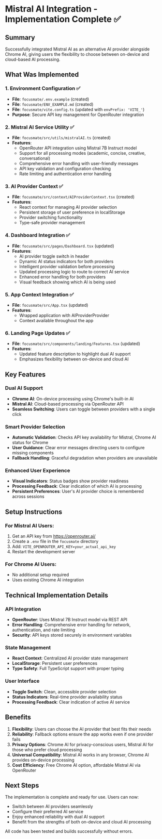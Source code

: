 # Mistral AI Integration - Implementation Complete ✅

## Summary

Successfully integrated Mistral AI as an alternative AI provider alongside Chrome AI, giving users the flexibility to choose between on-device and cloud-based AI processing.

## What Was Implemented

### 1. Environment Configuration ✅
- **File**: `focusmate/.env.example` (created)
- **File**: `focusmate/ENV_EXAMPLE.md` (created)
- **File**: `focusmate/vite.config.ts` (updated with `envPrefix: 'VITE_'`)
- **Purpose**: Secure API key management for OpenRouter integration

### 2. Mistral AI Service Utility ✅
- **File**: `focusmate/src/utils/mistralAI.ts` (created)
- **Features**:
  - OpenRouter API integration using Mistral 7B Instruct model
  - Support for all processing modes (academic, concise, creative, conversational)
  - Comprehensive error handling with user-friendly messages
  - API key validation and configuration checking
  - Rate limiting and authentication error handling

### 3. AI Provider Context ✅
- **File**: `focusmate/src/context/AIProviderContext.tsx` (created)
- **Features**:
  - React context for managing AI provider selection
  - Persistent storage of user preference in localStorage
  - Provider switching functionality
  - Type-safe provider management

### 4. Dashboard Integration ✅
- **File**: `focusmate/src/pages/Dashboard.tsx` (updated)
- **Features**:
  - AI provider toggle switch in header
  - Dynamic AI status indicators for both providers
  - Intelligent provider validation before processing
  - Updated processing logic to route to correct AI service
  - Enhanced error handling for both providers
  - Visual feedback showing which AI is being used

### 5. App Context Integration ✅
- **File**: `focusmate/src/App.tsx` (updated)
- **Features**:
  - Wrapped application with AIProviderProvider
  - Context available throughout the app

### 6. Landing Page Updates ✅
- **File**: `focusmate/src/components/landing/Features.tsx` (updated)
- **Features**:
  - Updated feature description to highlight dual AI support
  - Emphasizes flexibility between on-device and cloud AI

## Key Features

### Dual AI Support
- **Chrome AI**: On-device processing using Chrome's built-in AI
- **Mistral AI**: Cloud-based processing via OpenRouter API
- **Seamless Switching**: Users can toggle between providers with a single click

### Smart Provider Selection
- **Automatic Validation**: Checks API key availability for Mistral, Chrome AI status for Chrome
- **User Guidance**: Clear error messages directing users to configure missing components
- **Fallback Handling**: Graceful degradation when providers are unavailable

### Enhanced User Experience
- **Visual Indicators**: Status badges show provider readiness
- **Processing Feedback**: Clear indication of which AI is processing
- **Persistent Preferences**: User's AI provider choice is remembered across sessions

## Setup Instructions

### For Mistral AI Users:
1. Get an API key from https://openrouter.ai/
2. Create a `.env` file in the `focusmate` directory
3. Add: `VITE_OPENROUTER_API_KEY=your_actual_api_key`
4. Restart the development server

### For Chrome AI Users:
- No additional setup required
- Uses existing Chrome AI integration

## Technical Implementation Details

### API Integration
- **OpenRouter**: Uses Mistral 7B Instruct model via REST API
- **Error Handling**: Comprehensive error handling for network, authentication, and rate limiting
- **Security**: API keys stored securely in environment variables

### State Management
- **React Context**: Centralized AI provider state management
- **LocalStorage**: Persistent user preferences
- **Type Safety**: Full TypeScript support with proper typing

### User Interface
- **Toggle Switch**: Clean, accessible provider selection
- **Status Indicators**: Real-time provider availability status
- **Processing Feedback**: Clear indication of active AI service

## Benefits

1. **Flexibility**: Users can choose the AI provider that best fits their needs
2. **Reliability**: Fallback options ensure the app works even if one provider fails
3. **Privacy Options**: Chrome AI for privacy-conscious users, Mistral AI for those who prefer cloud processing
4. **Universal Compatibility**: Mistral AI works in any browser, Chrome AI provides on-device processing
5. **Cost Efficiency**: Free Chrome AI option, affordable Mistral AI via OpenRouter

## Next Steps

The implementation is complete and ready for use. Users can now:
- Switch between AI providers seamlessly
- Configure their preferred AI service
- Enjoy enhanced reliability with dual AI support
- Benefit from the strengths of both on-device and cloud AI processing

All code has been tested and builds successfully without errors.
